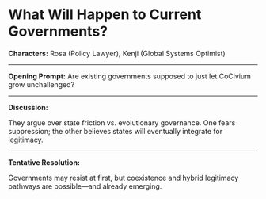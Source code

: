 <!-- status: stub; target: 150+ words -->
<!-- status: stub; target: 150+ words -->
<!-- status: stub; target: 150+ words -->
<!-- status: stub; target: 150+ words -->
# What Will Happen to Current Governments?

**Characters:** Rosa (Policy Lawyer), Kenji (Global Systems Optimist)

---

**Opening Prompt:** Are existing governments supposed to just let CoCivium grow unchallenged?

---

**Discussion:**

They argue over state friction vs. evolutionary governance. One fears suppression; the other believes states will eventually integrate for legitimacy.

---

**Tentative Resolution:**

Governments may resist at first, but coexistence and hybrid legitimacy pathways are possible—and already emerging.





